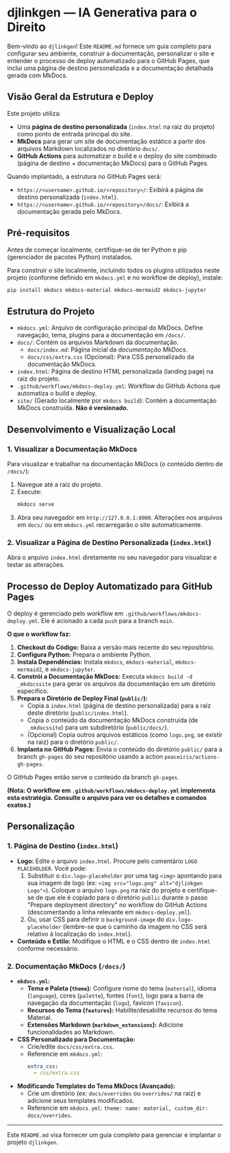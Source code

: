 # djlinkgen — IA Generativa para o Direito

Bem-vindo ao `djlinkgen`! Este `README.md` fornece um guia completo para configurar seu ambiente, construir a documentação, personalizar o site e entender o processo de deploy automatizado para o GitHub Pages, que inclui uma página de destino personalizada e a documentação detalhada gerada com MkDocs.

## Visão Geral da Estrutura e Deploy

Este projeto utiliza:
-   Uma **página de destino personalizada** (`index.html` na raiz do projeto) como ponto de entrada principal do site.
-   **MkDocs** para gerar um site de documentação estático a partir dos arquivos Markdown localizados no diretório `docs/`.
-   **GitHub Actions** para automatizar o build e o deploy do site combinado (página de destino + documentação MkDocs) para o GitHub Pages.

Quando implantado, a estrutura no GitHub Pages será:
-   `https://<username>.github.io/<repository>/`: Exibirá a página de destino personalizada (`index.html`).
-   `https://<username>.github.io/<repository>/docs/`: Exibirá a documentação gerada pelo MkDocs.

## Pré-requisitos

Antes de começar localmente, certifique-se de ter Python e pip (gerenciador de pacotes Python) instalados.

Para construir o site localmente, incluindo todos os plugins utilizados neste projeto (conforme definido em `mkdocs.yml` e no workflow de deploy), instale:
```bash
pip install mkdocs mkdocs-material mkdocs-mermaid2 mkdocs-jupyter
```

## Estrutura do Projeto

-   `mkdocs.yml`: Arquivo de configuração principal do MkDocs. Define navegação, tema, plugins para a documentação em `/docs/`.
-   `docs/`: Contém os arquivos Markdown da documentação.
    -   `docs/index.md`: Página inicial da *documentação MkDocs*.
    -   `docs/css/extra.css` (Opcional): Para CSS personalizado da documentação MkDocs.
-   `index.html`: Página de destino HTML personalizada (landing page) na raiz do projeto.
-   `.github/workflows/mkdocs-deploy.yml`: Workflow do GitHub Actions que automatiza o build e deploy.
-   `site/` (Gerado localmente por `mkdocs build`): Contém a documentação MkDocs construída. **Não é versionado.**

## Desenvolvimento e Visualização Local

### 1. Visualizar a Documentação MkDocs
Para visualizar e trabalhar na documentação MkDocs (o conteúdo dentro de `/docs/`):
1.  Navegue até a raiz do projeto.
2.  Execute:
    ```bash
    mkdocs serve
    ```
3.  Abra seu navegador em `http://127.0.0.1:8000`. Alterações nos arquivos em `docs/` ou em `mkdocs.yml` recarregarão o site automaticamente.

### 2. Visualizar a Página de Destino Personalizada (`index.html`)
Abra o arquivo `index.html` diretamente no seu navegador para visualizar e testar as alterações.

## Processo de Deploy Automatizado para GitHub Pages

O deploy é gerenciado pelo workflow em `.github/workflows/mkdocs-deploy.yml`. Ele é acionado a cada `push` para a branch `main`.

**O que o workflow faz:**
1.  **Checkout do Código:** Baixa a versão mais recente do seu repositório.
2.  **Configura Python:** Prepara o ambiente Python.
3.  **Instala Dependências:** Instala `mkdocs`, `mkdocs-material`, `mkdocs-mermaid2`, e `mkdocs-jupyter`.
4.  **Constrói a Documentação MkDocs:** Executa `mkdocs build -d _mkdocssite` para gerar os arquivos da documentação em um diretório específico.
5.  **Prepara o Diretório de Deploy Final (`public/`):**
    *   Copia a `index.html` (página de destino personalizada) para a raiz deste diretório (`public/index.html`).
    *   Copia o conteúdo da documentação MkDocs construída (de `_mkdocssite`) para um subdiretório (`public/docs/`).
    *   (Opcional) Copia outros arquivos estáticos (como `logo.png`, se existir na raiz) para o diretório `public/`.
6.  **Implanta no GitHub Pages:** Envia o conteúdo do diretório `public/` para a branch `gh-pages` do seu repositório usando a action `peaceiris/actions-gh-pages`.

O GitHub Pages então serve o conteúdo da branch `gh-pages`.

**(Nota: O workflow em `.github/workflows/mkdocs-deploy.yml` implementa esta estratégia. Consulte o arquivo para ver os detalhes e comandos exatos.)**

## Personalização

### 1. Página de Destino (`index.html`)
-   **Logo:** Edite o arquivo `index.html`. Procure pelo comentário `LOGO PLACEHOLDER`. Você pode:
    1.  Substituir o `div.logo-placeholder` por uma tag `<img>` apontando para sua imagem de logo (ex: `<img src="logo.png" alt="djlinkgen Logo">`). Coloque o arquivo `logo.png` na raiz do projeto e certifique-se de que ele é copiado para o diretório `public` durante o passo "Prepare deployment directory" no workflow do GitHub Actions (descomentando a linha relevante em `mkdocs-deploy.yml`).
    2.  Ou, usar CSS para definir o `background-image` do `div.logo-placeholder` (lembre-se que o caminho da imagem no CSS será relativo à localização do `index.html`).
-   **Conteúdo e Estilo:** Modifique o HTML e o CSS dentro de `index.html` conforme necessário.

### 2. Documentação MkDocs (`/docs/`)
-   **`mkdocs.yml`:**
    *   **Tema e Paleta (`theme`):** Configure nome do tema (`material`), idioma (`language`), cores (`palette`), fontes (`font`), logo para a barra de navegação da documentação (`logo`), favicon (`favicon`).
    *   **Recursos do Tema (`features`):** Habilite/desabilite recursos do tema Material.
    *   **Extensões Markdown (`markdown_extensions`):** Adicione funcionalidades ao Markdown.
-   **CSS Personalizado para Documentação:**
    *   Crie/edite `docs/css/extra.css`.
    *   Referencie em `mkdocs.yml`:
        ```yaml
        extra_css:
          - css/extra.css
        ```
-   **Modificando Templates do Tema MkDocs (Avançado):**
    *   Crie um diretório (ex: `docs/overrides` ou `overrides/` na raiz) e adicione seus templates modificados.
    *   Referencie em `mkdocs.yml`: `theme: name: material, custom_dir: docs/overrides`.

---

Este `README.md` visa fornecer um guia completo para gerenciar e implantar o projeto `djlinkgen`.
